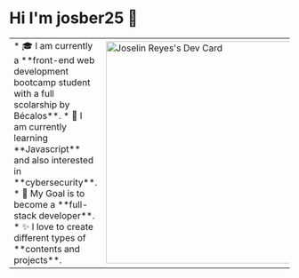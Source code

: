 # Hi I'm josber25 👋

<table>
<tr>
<td valign="center">
    * 🎓 I am currently a **front-end web development bootcamp student with a full scolarship by Bécalos**.
    * 🌱 I am currently learning **Javascript** and also interested in **cybersecurity**.
    * 🎯 My Goal is to become a **full-stack developer**. 
    * ✨ I love to create different types of **contents and projects**.
    <td >
    <a href="https://app.daily.dev/josber25"><img src="https://api.daily.dev/devcards/1718010fd8f346eea3f2795389f1635d.png?r=e3h" width="400" alt="Joselin Reyes's Dev Card"/></a>
     </td>
</tr>
</table>



